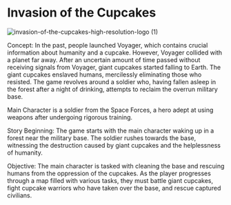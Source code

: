 # Invasion of the Cupcakes 

![invasion-of-the-cupcakes-high-resolution-logo (1)](https://github.com/tarkancanova/Invasion-of-the-Cupcakes/assets/43688860/be976bd9-90d2-4075-97b3-9ef325d2758f)

Concept: In the past, people launched Voyager, which contains crucial information about humanity and a cupcake. However, Voyager collided with a planet far away. After an uncertain amount of time passed without receiving signals from Voyager, giant cupcakes started falling to Earth. The giant cupcakes enslaved humans, mercilessly eliminating those who resisted. The game revolves around a soldier who, having fallen asleep in the forest after a night of drinking, attempts to reclaim the overrun military base.

Main Character is a soldier from the Space Forces, a hero adept at using weapons after undergoing rigorous training.

Story Beginning:
The game starts with the main character waking up in a forest near the military base. The soldier rushes towards the base, witnessing the destruction caused by giant cupcakes and the helplessness of humanity.

Objective:
The main character is tasked with cleaning the base and rescuing humans from the oppression of the cupcakes. As the player progresses through a map filled with various tasks, they must battle giant cupcakes, fight cupcake warriors who have taken over the base, and rescue captured civilians.
 

